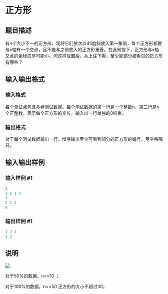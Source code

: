 # 正方形

## 题目描述

有n个大小不一的正方形，现将它们依次以45度斜放入第一象限，每个正方形都要与x轴有一个交点，且不能与之前放入的正方形重叠。在此前提下，正方形与x轴交点的坐标应尽可能小。问这样放置后，从上往下看，至少能部分被看见的正方形有哪些？

## 输入输出格式

### 输入格式

每个测试点包含多组测试数据。每个测试数据的第一行是一个整数n，第二行是n个正整数，表示每个正方形的变长。输入以一行单独的0结束。

### 输出格式

对于每个测试数据输出一行，增序输出至少可看到部分的正方形的编号，用空格隔开。

## 输入输出样例

### 输入样例 #1

```cpp
4 
3 5 1 4 
3 
2 1 2 
0 
```


### 输出样例 #1

```cpp
1 2 4 
1 3
```


## 说明

 ![](https://cdn.luogu.com.cn/upload/pic/597.png)

对于50%的数据，n<=10 ；

对于100%的数据，n<=50 正方形的大小不超过30。

